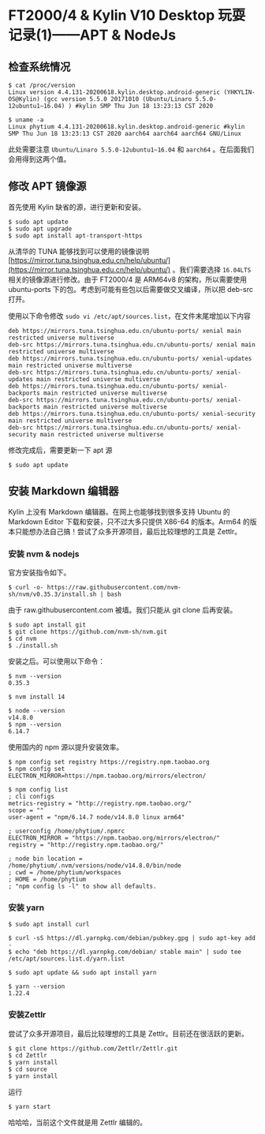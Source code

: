 # FT2000/4 & Kylin V10 Desktop 玩耍记录(1)——APT & NodeJs

## 检查系统情况

    $ cat /proc/version 
    Linux version 4.4.131-20200618.kylin.desktop.android-generic (YHKYLIN-OS@Kylin) (gcc version 5.5.0 20171010 (Ubuntu/Linaro 5.5.0-12ubuntu1~16.04) ) #kylin SMP Thu Jun 18 13:23:13 CST 2020

    $ uname -a
    Linux phytium 4.4.131-20200618.kylin.desktop.android-generic #kylin SMP Thu Jun 18 13:23:13 CST 2020 aarch64 aarch64 aarch64 GNU/Linux

此处需要注意 `Ubuntu/Linaro 5.5.0-12ubuntu1~16.04` 和 `aarch64` 。在后面我们会用得到这两个值。

## 修改 APT 镜像源

首先使用 Kylin 缺省的源，进行更新和安装。

    $ sudo apt update
    $ sudo apt upgrade
    $ sudo apt install apt-transport-https
    
从清华的 TUNA 能够找到可以使用的镜像说明 [https://mirror.tuna.tsinghua.edu.cn/help/ubuntu/](https://mirror.tuna.tsinghua.edu.cn/help/ubuntu/) 。我们需要选择 `16.04LTS` 相关的镜像源进行修改。由于 FT2000/4 是 ARM64v8 的架构，所以需要使用 ubuntu-ports 下的包。考虑到可能有些包以后需要做交叉编译，所以把 deb-src 打开。

使用以下命令修改 `sudo vi /etc/apt/sources.list`，在文件末尾增加以下内容

    deb https://mirrors.tuna.tsinghua.edu.cn/ubuntu-ports/ xenial main restricted universe multiverse
    deb-src https://mirrors.tuna.tsinghua.edu.cn/ubuntu-ports/ xenial main restricted universe multiverse
    deb https://mirrors.tuna.tsinghua.edu.cn/ubuntu-ports/ xenial-updates main restricted universe multiverse
    deb-src https://mirrors.tuna.tsinghua.edu.cn/ubuntu-ports/ xenial-updates main restricted universe multiverse
    deb https://mirrors.tuna.tsinghua.edu.cn/ubuntu-ports/ xenial-backports main restricted universe multiverse
    deb-src https://mirrors.tuna.tsinghua.edu.cn/ubuntu-ports/ xenial-backports main restricted universe multiverse
    deb https://mirrors.tuna.tsinghua.edu.cn/ubuntu-ports/ xenial-security main restricted universe multiverse
    deb-src https://mirrors.tuna.tsinghua.edu.cn/ubuntu-ports/ xenial-security main restricted universe multiverse

修改完成后，需要更新一下 apt 源

    $ sudo apt update

## 安装 Markdown 编辑器

Kylin 上没有 Markdown 编辑器。在网上也能够找到很多支持  Ubuntu 的 Markdown Editor 下载和安装，只不过大多只提供 X86-64 的版本。Arm64 的版本只能想办法自己搞！尝试了众多开源项目，最后比较理想的工具是 Zettlr。

### 安装 nvm & nodejs

官方安装指令如下。

    $ curl -o- https://raw.githubusercontent.com/nvm-sh/nvm/v0.35.3/install.sh | bash

由于 raw.githubusercontent.com 被墙。我们只能从 git clone 后再安装。

    $ sudo apt install git
    $ git clone https://github.com/nvm-sh/nvm.git
    $ cd nvm
    $ ./install.sh
    
安装之后。可以使用以下命令：

    $ nvm --version
    0.35.3
  
    $ nvm install 14
    
    $ node --version
    v14.8.0
    $ npm --version
    6.14.7

使用国内的 npm 源以提升安装效率。

    $ npm config set registry https://registry.npm.taobao.org
    $ npm config set ELECTRON_MIRROR=https://npm.taobao.org/mirrors/electron/
    
    $ npm config list
    ; cli configs
    metrics-registry = "http://registry.npm.taobao.org/"
    scope = ""
    user-agent = "npm/6.14.7 node/v14.8.0 linux arm64"

    ; userconfig /home/phytium/.npmrc
    ELECTRON_MIRROR = "https://npm.taobao.org/mirrors/electron/"
    registry = "http://registry.npm.taobao.org/"

    ; node bin location = /home/phytium/.nvm/versions/node/v14.8.0/bin/node
    ; cwd = /home/phytium/workspaces
    ; HOME = /home/phytium
    ; "npm config ls -l" to show all defaults.

### 安装 yarn

    $ sudo apt install curl
    
    $ curl -sS https://dl.yarnpkg.com/debian/pubkey.gpg | sudo apt-key add -
    $ echo "deb https://dl.yarnpkg.com/debian/ stable main" | sudo tee /etc/apt/sources.list.d/yarn.list

    $ sudo apt update && sudo apt install yarn
    
    $ yarn --version
    1.22.4

### 安装Zettlr

尝试了众多开源项目，最后比较理想的工具是 Zettlr。目前还在很活跃的更新。

    $ git clone https://github.com/Zettlr/Zettlr.git
    $ cd Zettlr
    $ yarn install
    $ cd source
    $ yarn install
    
运行

    $ yarn start
    
哈哈哈，当前这个文件就是用 Zettlr 编辑的。

